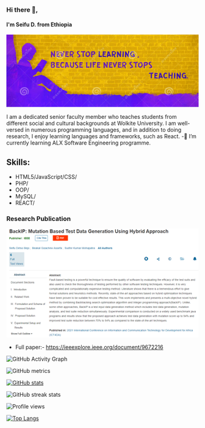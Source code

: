 ### Hi there 👋,  
#### I'm Seifu D. from Ethiopia
![I'm Seifu D. from Ethiopia](https://github.com/iwanoszet07/iwanoszet07/blob/main/image_2022-05-17_024632206.png)

I am a dedicated senior faculty member who teaches students from different social and cultural backgrounds at Wolkite University. I am well-versed in numerous programming languages, and in addition to doing research, I enjoy learning languages and frameworks, such as React.
-🌱 I’m currently learning ALX Software Engineering programme. 


## Skills: 
* HTML5/JavaScript/CSS/
* PHP/
* OOP/
* MySQL/
* REACT/

### Research Publication


![Design and Development](https://github.com/iwanoszet07/iwanoszet07/blob/main/image_2022-05-17_022026924.png)

* Full paper:- https://ieeexplore.ieee.org/document/9672216


![GitHub Activity Graph](https://activity-graph.herokuapp.com/graph?username=iwanoszet07)  

![GitHub metrics](https://metrics.lecoq.io/iwanoszet07)  

[![GitHub stats](https://github-profile-trophy.vercel.app/?username=iwanoszet07)](https://github.com/ryo-ma/github-profile-trophy) 

![GitHub streak stats](https://github-readme-streak-stats.herokuapp.com/?user=iwanoszet07)  

![Profile views](https://gpvc.arturio.dev/iwanoszet07)  

[![Top Langs](https://github-readme-stats.vercel.app/api/top-langs/?username=iwanoszet07)](https://github.com/anuraghazra/github-readme-stats)
